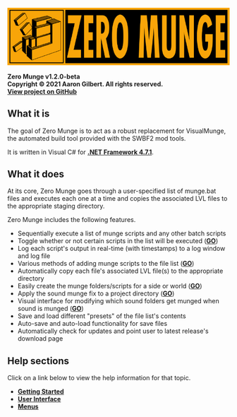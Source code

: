 ![Zero Munge](images/app_banner.jpg)

**Zero Munge v1.2.0-beta**  
**Copyright © 2021 Aaron Gilbert. All rights reserved.**    
[**View project on GitHub**](https://github.com/Gametoast/ZeroMunge)

## What it is

The goal of Zero Munge is to act as a robust replacement for VisualMunge, the automated build tool provided with the SWBF2 mod tools.  

It is written in Visual C# for [**.NET Framework 4.7.1**](https://www.microsoft.com/en-us/download/details.aspx?id=56116).

## What it does

At its core, Zero Munge goes through a user-specified list of munge.bat files and executes each one at a time and copies the associated LVL files to the appropriate staging directory.  

Zero Munge includes the following features.

- Sequentially execute a list of munge scripts and any other batch scripts
- Toggle whether or not certain scripts in the list will be executed ([**GO**](topic_ui_filelist.html))
- Log each script's output in real-time (with timestamps) to a log window and log file
- Various methods of adding munge scripts to the file list ([**GO**](topic_gs.html#adding-munge-scripts-to-the-file-list))
- Automatically copy each file's associated LVL file(s) to the appropriate directory
- Easily create the munge folders/scripts for a side or world ([**GO**](topic_menu_tools.html))
- Apply the sound munge fix to a project directory ([**GO**](topic_menu_tools.html))
- Visual interface for modifying which sound folders get munged when sound is munged ([**GO**](topic_menu_tools.html))
- Save and load different "presets" of the file list's contents
- Auto-save and auto-load functionality for save files
- Automatically check for updates and point user to latest release's download page

## Help sections

Click on a link below to view the help information for that topic.

- [**Getting Started**](topic_gs.html)
- [**User Interface**](topic_ui.html)
- [**Menus**](topic_menu.html)